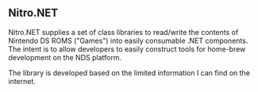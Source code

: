 ## Nitro.NET

Nitro.NET supplies a set of class libraries to read/write the contents of Nintendo DS ROMS ("Games")
into easily consumable .NET components.  The intent is to allow developers to easily construct tools 
for home-brew development on the NDS platform.

The library is developed based on the limited information I can find on the internet.
